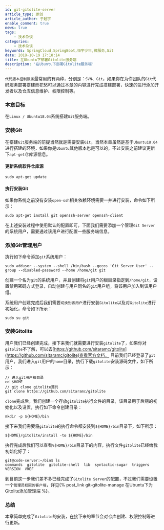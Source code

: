 ```yaml
---
id: git-gitolite-server
article_type: 原创
article_author: 于起宇
enable_comment: true
news: true
tags: 
    - 技术杂谈
categories: 
    - 技术杂谈
keywords: SpringCloud,SpringBoot,恒宇少年,微服务,Git
date: 2018-10-19 17:18:14
title: 在Ubuntu下部署Gitolite服务端
description: '在Ubuntu下部署Gitolite服务端'
---
```

`代码版本控制服务`最常用的有两种，分别是：`SVN`、`Git`，如果你在为你团队的`Git`代码服务部署搭建而犯愁可以通过本章的内容进行完成搭建部署，快速的进行添加开发者以及仓库信息维护、权限控制等。
<!--more-->
### 本章目标
在`Linux / Ubuntu18.04`系统搭建`Git`服务端。
### 安装Git
在搭建`Git`服务端的前提当然就是需要安装`Git`，当然本章虽然是基于`Ubuntu18.04`进行搭建的环境，如果你是`Ubuntu`其他版本也是可以的，不过安装之前建议更新下`apt-get`仓库源信息。
#### 更新系统软件仓库源
```
sudo apt-get update
```
#### 执行安装Git
如果你系统之前没有安装`open-ssh`相关依赖环境需要一并进行安装，命令如下所示： 
```
sudo apt-get install git openssh-server openssh-client
```
在上述安装过程中使用默认的配置即可，下面我们需要添加一个管理`Git Server`的系统用户，需要通过该用户进行配置一些服务端信息。
### 添加Git管理用户
执行如下命令添加`git`系统用户：
```
sudo adduser --system --shell /bin/bash --gecos 'Git Server User' --group --disabled-password --home /home/git git
```
创建一个名为`git`的系统用户，并且创建将`git`用户的根目录指定到`/home/git`，设置禁用密码方式登录，自动创建与用户同名的`git`用户组，将该用户加入到该用户组。

系统用户创建完成后我们需要`切换到该用户`进行安装`Gitolite`以及对`Gitolite`进行初始化，命令如下所示：
```
sudo su git
```
### 安装Gitolite
用户我们已经创建完成，接下来我们就需要进行安装`gitolite`了，如果你对`gitolite`不了解，可以去[https://github.com/sitaramc/gitolite](https://github.com/sitaramc/gitolite)查看官方文档。
目前我们已经登录了`git`用户，我们进入`git`用户的`home`目录，执行下载`gitolite`安装源码文件，如下所示：
```
// 进入git用户根目录
cd $HOME
// git clone gitolite源码
git clone https://github.com/sitaramc/gitolite
```
`clone`完成后，我们创建一个存放`gitolite`执行文件的目录，该目录用于后期的初始化以及设置，执行如下命令创建目录：
```
mkdir -p ${HOME}/bin
```
接下来我们需要将`gitolite`的执行命令都安装到`${HOME}/bin`目录下，如下所示：
```
${HOME}/gitolite/install -to ${HOME}/bin
```
执行完成后我们可以查看`%{HOME}/bin`目录下的内容，执行文件`gitolite`已经给我初始化好了：
```
git@code-server:~/bin$ ls
commands  gitolite  gitolite-shell  lib  syntactic-sugar  triggers  VERSION  VREF
```
到目前这一步我们差不多已经完成了`Gitolite Server`的配置，不过我们需要设置一个`管理员权限的客户端`，详见{% post_link git-gitolite-manage 在Ubuntu下为Gitolite添加管理端 %}。
### 总结
本章简单完成了`Gitolite`的安装，在接下来的章节会对仓库创建、权限控制等进行更新。